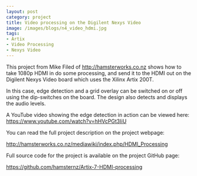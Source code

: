 ```yaml
---
layout: post
category: project
title: Video processing on the Digilent Nexys Video
image: /images/blogs/n4_video_hdmi.jpg
tags:
- Artix
- Video Processing
- Nexys Video
---
```



This project from Mike Filed of http://hamsterworks.co.nz shows how to take 1080p HDMI in do some processing, and send it to the HDMI out on the Digilent Nexys Video board which uses the Xilinx Artix 200T.

In this case, edge detection and a grid overlay can be switched on or off using the dip-switches on the board. The design also detects and displays the audio levels.

A YouTube video showing the edge detection in action can be viewed here:
https://www.youtube.com/watch?v=hHVcPGt3IiU

You can read the full project description on the project webpage:

http://hamsterworks.co.nz/mediawiki/index.php/HDMI_Processing

Full source code for the project is available on the project GitHub page:

https://github.com/hamsternz/Artix-7-HDMI-processing